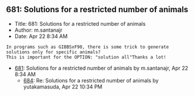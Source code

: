 ## 681: Solutions for a restricted number of animals

- Title: 681: Solutions for a restricted number of animals
- Author: m.santanajr
- Date: Apr 22 8:34 AM
```
In programs such as GIBBSxF90, there is some trick to generate solutions only for specific animals?
This is important for the OPTION: "solution all"Thanks a lot!
```

- [681](0681.md): Solutions for a restricted number of animals by m.santanajr, Apr 22 8:34 AM
    - [684](0684.md): Re: Solutions for a restricted number of animals by yutakamasuda, Apr 22 10:34 PM
